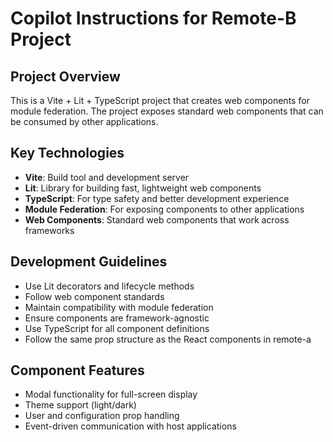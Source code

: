 # Copilot Instructions for Remote-B Project

<!-- Use this file to provide workspace-specific custom instructions to Copilot. For more details, visit https://code.visualstudio.com/docs/copilot/copilot-customization#_use-a-githubcopilotinstructionsmd-file -->

## Project Overview
This is a Vite + Lit + TypeScript project that creates web components for module federation. The project exposes standard web components that can be consumed by other applications.

## Key Technologies
- **Vite**: Build tool and development server
- **Lit**: Library for building fast, lightweight web components
- **TypeScript**: For type safety and better development experience
- **Module Federation**: For exposing components to other applications
- **Web Components**: Standard web components that work across frameworks

## Development Guidelines
- Use Lit decorators and lifecycle methods
- Follow web component standards
- Maintain compatibility with module federation
- Ensure components are framework-agnostic
- Use TypeScript for all component definitions
- Follow the same prop structure as the React components in remote-a

## Component Features
- Modal functionality for full-screen display
- Theme support (light/dark)
- User and configuration prop handling
- Event-driven communication with host applications
